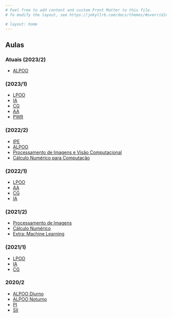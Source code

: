 ```yaml
---
# Feel free to add content and custom Front Matter to this file.
# To modify the layout, see https://jekyllrb.com/docs/themes/#overriding-theme-defaults

# layout: home
---
```


## Aulas

### Atuais (2023/2)
<!--* [IPE](aulas/unip/20232/ipe.html)-->
* [ALPOO](aulas/unip/20232/alpoo.html)
<!--* [Processamento de Imagens e Visão Computacional](aulas/unip/20232/pi.html)-->
<!--* [Cálculo Numérico para Computação](aulas/unip/20232/cn.html)-->


### (2023/1)
* [LPOO](aulas/unip/20231/lpoo.html)
* [IA](aulas/unip/20231/ia.html)
* [CG](aulas/unip/20231/cg.html)
* [AA](aulas/unip/20231/aa.html)
* [PWR](aulas/unip/20231/pwr.html)

### (2022/2)
* [IPE](aulas/unip/20222/ipe.html)
* [ALPOO](aulas/unip/20222/alpoo.html)
* [Processamento de Imagens e Visão Computacional](aulas/unip/20222/pi.html)
* [Cálculo Numérico para Computação](aulas/unip/20222/cn.html)

### (2022/1)
* [LPOO](aulas/unip/20221/lpoo.html)
* [AA](aulas/unip/20221/aa.html)
* [CG](aulas/unip/20221/cg.html)
* [IA](aulas/unip/20221/ia.html)

### (2021/2)
* [Processamento de Imagens](aulas/unip/20212/pi.html)
* [Cálculo Numérico](aulas/unip/20212/cn.html)
* [Extra: Machine Learning](aulas/unip/20212/extra_ml.html)

### (2021/1)
* [LPOO](aulas/unip/20211/lpoo.html)
* [IA](aulas/unip/20211/ia.html)
* [CG](aulas/unip/20211/cg.html)

### 2020/2
* [ALPOO Diurno](aulas/unip/20202/alpoo.html)
* [ALPOO Noturno](aulas/unip/20202/alpoo_noturno.html)
* [PI](aulas/unip/20202/pi.html)
* [SII](aulas/unip/20202/sii.html)
